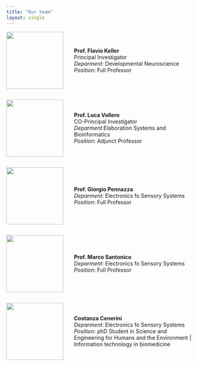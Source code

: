 ```yaml
---
title: "Our team"
layout: single
---
```

<style>
.author-wrapper {
  display: flex;
  gap: 2em;
  margin-bottom: 2em;
}
.author-img img {
  min-width: 150px;
}
.author-desc {
  display: flex;
  flex-direction: column;
  justify-content: center;
}
.author-desc p {
  margin: 0;
}
</style>

<div class="author-wrapper">
    <div class="author-img"><img src="../assets/keller.png" width="150"></div>
    <div class="author-desc"><p><strong>Prof. Flavio Keller</strong><br>Principal Investigator<br><span style="font-style:italic">Deparment</span>: Developmental Neuroscience<br><span style="font-style:italic">Position</span>: Full Professor</p></div>
</div>

<div class="author-wrapper">
    <div class="author-img"><img src="../assets/vollero.png" width="150"></div>
    <div class="author-desc"><p><strong>Prof. Luca Vollero</strong><br>CO-Principal Investigator<br><span style="font-style:italic">Deparment</span>:Elaboration Systems and Bioinformatics<br><span style="font-style:italic">Position</span>: Adjunct Professor</p></div>
</div>

<div class="author-wrapper">
<div class="author-img"><img src="../assets/pennazza.png" width="150"></div>
  <div class="author-desc"><p><strong>Prof. Giorgio Pennazza</strong><br><span style="font-style:italic">Deparment</span>: Electronics fo Sensory Systems<br><span style="font-style:italic">Position</span>: Full Professor</p></div>
</div>

<div class="author-wrapper">
    <div class="author-img"><img src="../assets/santonico.png" width="150"></div>
    <div class="author-desc"><p><strong>Prof. Marco Santonico</strong><span style="font-style:italic"><br>Deparment</span>: Electronics fo Sensory Systems<br><span style="font-style:italic">Position</span>: Full Professor</p></div>
</div>

<div class="author-wrapper">
    <div class="author-img"><img src="../assets/cenerini.png" width="150"></div>
    <div class="author-desc"><p><strong>Costanza Cenerini</strong><span style="font-style:italic"><br>Deparment</span>: Electronics fo Sensory Systems<br><span style="font-style:italic">Position</span>: phD Student in Science and Engineering for Humans and  the Environment | Information technology in biomedicine</p></div>
</div>
